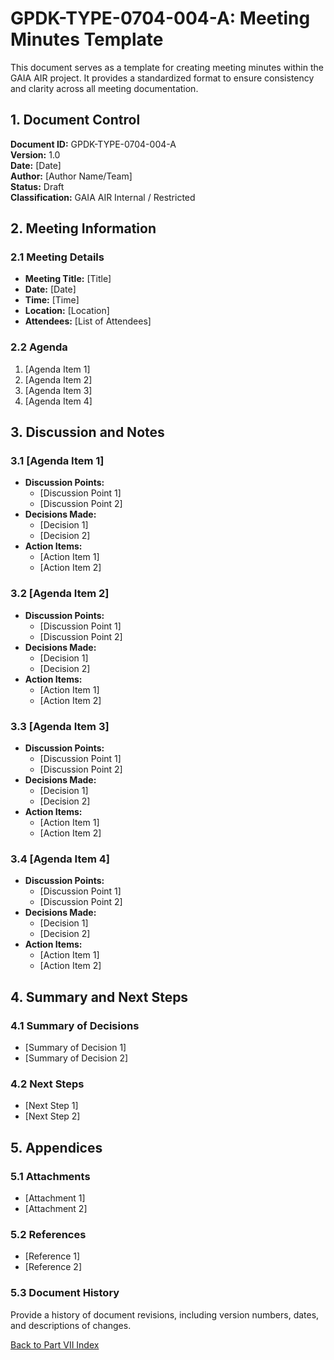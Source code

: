 # GPDK-TYPE-0704-004-A: Meeting Minutes Template

This document serves as a template for creating meeting minutes within the GAIA AIR project. It provides a standardized format to ensure consistency and clarity across all meeting documentation.

## 1. Document Control

**Document ID:** GPDK-TYPE-0704-004-A  
**Version:** 1.0  
**Date:** [Date]  
**Author:** [Author Name/Team]  
**Status:** Draft  
**Classification:** GAIA AIR Internal / Restricted

## 2. Meeting Information

### 2.1 Meeting Details
- **Meeting Title:** [Title]
- **Date:** [Date]
- **Time:** [Time]
- **Location:** [Location]
- **Attendees:** [List of Attendees]

### 2.2 Agenda
1. [Agenda Item 1]
2. [Agenda Item 2]
3. [Agenda Item 3]
4. [Agenda Item 4]

## 3. Discussion and Notes

### 3.1 [Agenda Item 1]
- **Discussion Points:**
  - [Discussion Point 1]
  - [Discussion Point 2]
- **Decisions Made:**
  - [Decision 1]
  - [Decision 2]
- **Action Items:**
  - [Action Item 1]
  - [Action Item 2]

### 3.2 [Agenda Item 2]
- **Discussion Points:**
  - [Discussion Point 1]
  - [Discussion Point 2]
- **Decisions Made:**
  - [Decision 1]
  - [Decision 2]
- **Action Items:**
  - [Action Item 1]
  - [Action Item 2]

### 3.3 [Agenda Item 3]
- **Discussion Points:**
  - [Discussion Point 1]
  - [Discussion Point 2]
- **Decisions Made:**
  - [Decision 1]
  - [Decision 2]
- **Action Items:**
  - [Action Item 1]
  - [Action Item 2]

### 3.4 [Agenda Item 4]
- **Discussion Points:**
  - [Discussion Point 1]
  - [Discussion Point 2]
- **Decisions Made:**
  - [Decision 1]
  - [Decision 2]
- **Action Items:**
  - [Action Item 1]
  - [Action Item 2]

## 4. Summary and Next Steps

### 4.1 Summary of Decisions
- [Summary of Decision 1]
- [Summary of Decision 2]

### 4.2 Next Steps
- [Next Step 1]
- [Next Step 2]

## 5. Appendices

### 5.1 Attachments
- [Attachment 1]
- [Attachment 2]

### 5.2 References
- [Reference 1]
- [Reference 2]

### 5.3 Document History
Provide a history of document revisions, including version numbers, dates, and descriptions of changes.

[Back to Part VII Index](../../index.md)
